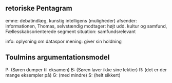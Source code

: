 
## retoriske Pentagram
emne: debatindlæg, kunstig intelligens (muligheder)
afsender: informationen, Thomas, selvstændig
modtager: højt udd. kultur og samfund, Fællesskabsorienterede segment
situation: samfundsrelevant

info: oplysning om dataspor
mening: giver sin holdning

## Toulmins argumentationsmodel  
P: (Søren dumper til eksamen)
B: (Søren laver ikke sine lektier)
R: (det er der mange eksempler på)
G: (med mindre)
S: (helt sikkert)